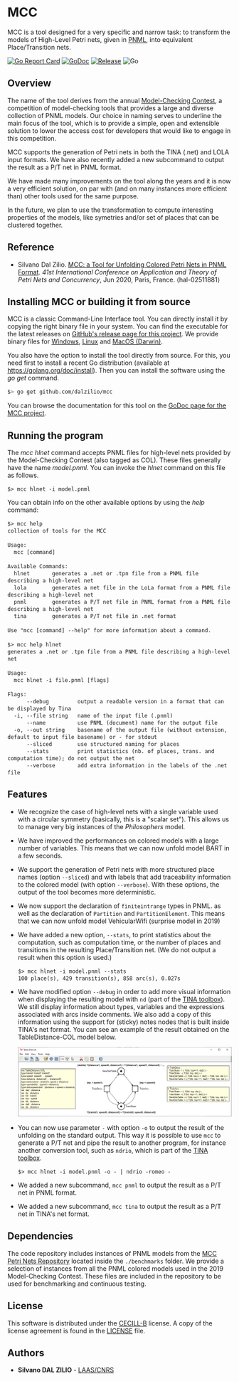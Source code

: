 # MCC

MCC is a tool designed for a very specific and narrow task: to transform the
models of High-Level Petri nets, given in [PNML](http://www.pnml.org/), into
equivalent Place/Transition nets.

[![Go Report Card](https://goreportcard.com/badge/github.com/dalzilio/mcc)](https://goreportcard.com/report/github.com/dalzilio/mcc)
[![GoDoc](https://godoc.org/github.com/dalzilio/mcc?status.svg)](https://godoc.org/github.com/dalzilio/mcc)
[![Release](https://img.shields.io/github/v/release/dalzilio/mcc)](https://github.com/dalzilio/mcc/releases)
![Go](https://github.com/dalzilio/mcc/workflows/Go/badge.svg)

## Overview

The name of the tool derives from the annual [Model-Checking
Contest](https://mcc.lip6.fr/), a competition of model-checking tools that
provides a large and diverse collection of PNML models. Our choice in naming
serves to underline the main focus of the tool, which is to provide a simple,
open and extensible solution to lower the access cost for developers that would
like to engage in this competition.

MCC supports the generation of Petri nets in both the TINA (.net) and LOLA input
formats. We have also recently added a new subcommand to output the result as a
P/T net in PNML format.

We have made many improvements on the tool along the years and it is now a very
efficient solution, on par with (and on many instances more efficient than)
other tools used for the same purpose.

In the future, we plan to use the transformation to compute interesting
properties of the models, like symetries and/or set of places that can be
clustered together.

## Reference

* Silvano Dal Zilio. [MCC: a Tool for Unfolding Colored Petri Nets in PNML
  Format](https://hal.laas.fr/hal-02511881). _41st International Conference on
  Application and Theory of Petri Nets and Concurrency_, Jun 2020, Paris,
  France. ⟨hal-02511881⟩

## Installing MCC or building it from source

MCC is a classic Command-Line Interface tool. You can directly install it by
copying the right binary file in your system. You can find the executable for
the latest releases on [GitHub's release page for this
project](https://github.com/dalzilio/mcc/releases). We provide binary files for
[Windows](https://github.com/dalzilio/mcc/releases/download/v1.5.0/mcc.exe),
[Linux](https://github.com/dalzilio/mcc/releases/download/v1.5.0/mcc-linux) and
[MacOS (Darwin)](https://github.com/dalzilio/mcc/releases/download/v1.5.0/mcc-darwin).

You also have the option to install the tool directly from source. For this, you
need first to install a recent Go distribution (available at
<https://golang.org/doc/install>). Then you can install the software using the
*go get* command.

```bash
$> go get github.com/dalzilio/mcc
```

You can browse the documentation for this tool on the [GoDoc page for the MCC
project](https://godoc.org/github.com/dalzilio/mcc).

## Running the program

The *mcc hlnet* command accepts PNML files for high-level nets provided by the
Model-Checking Contest (also tagged as COL). These files generally have the name
*model.pnml*. You can invoke the *hlnet* command on this file as follows.

```text
$> mcc hlnet -i model.pnml
```

You can obtain info on the other available options by using the *help* command:

```text
$> mcc help
collection of tools for the MCC

Usage:
  mcc [command]

Available Commands:
  hlnet       generates a .net or .tpn file from a PNML file describing a high-level net
  lola        generates a net file in the LoLa format from a PNML file describing a high-level net
  pnml        generates a P/T net file in PNML format from a PNML file describing a high-level net
  tina        generates a P/T net file in .net format

Use "mcc [command] --help" for more information about a command.

$> mcc help hlnet
generates a .net or .tpn file from a PNML file describing a high-level net

Usage:
  mcc hlnet -i file.pnml [flags]

Flags:
      --debug         output a readable version in a format that can be displayed by Tina
  -i, --file string   name of the input file (.pnml)
      --name          use PNML (document) name for the output file
  -o, --out string    basename of the output file (without extension, default to input file basename) or - for stdout
      --sliced        use structured naming for places
      --stats         print statistics (nb. of places, trans. and computation time); do not output the net
      --verbose       add extra information in the labels of the .net file
```

## Features

* We recognize the case of high-level nets with a single variable used with a
  circular symmetry (basically, this is a "scalar set"). This allows us to
  manage very big instances of the *Philosophers* model.

* We have improved the performances on colored models with a large number of
  variables. This means that we can now unfold model BART in a few seconds.

* We support the generation of Petri nets with more structured place names
  (option ```--sliced```) and with labels that add traceability information to
  the colored model (with option ```--verbose```). With these options, the output
  of the tool becomes more deterministic.

* We now support the declaration of ```finiteintrange``` types in PNML. as well
  as the declaration of ```Partition``` and ```PartitionElement```. This means
  that we can now unfold model VehicularWifi (surprise model in 2019)

* We have added a new option, ```--stats```, to print statistics about the
  computation, such as computation time, or the number of places and transitions
  in the resulting Place/Transition net. (We do not output a result when this
  option is used.)

  ```text
  $> mcc hlnet -i model.pnml --stats
  100 place(s), 429 transition(s), 858 arc(s), 0.027s
  ```
  
* We have modified option ```--debug``` in order to add more visual information
  when displaying the resulting model with ```nd``` (part of the [TINA
  toolbox](http://projects.laas.fr/tina/home.php)). We still display information
  about types, variables and the expressions associated with arcs inside
  comments. We also add a copy of this information using the support for
  (sticky) notes nodes that is built inside TINA's net format. You can see an
  example of the result obtained on the TableDistance-COL model below.
  
  ![TableDistance-COL model in nd](./docs/nd.png)

* You can now use parameter ```-``` with option ```-o``` to output the result of
  the unfolding on the standard output. This way it is possible to use ```mcc```
  to generate a P/T net and pipe the result to another program, for instance another
  conversion tool, such as ```ndrio```, which is part of the [TINA
  toolbox](http://projects.laas.fr/tina/home.php).

  ```text
  $> mcc hlnet -i model.pnml -o - | ndrio -romeo -
  ```

* We added a new subcommand, ```mcc pnml``` to output the result as a P/T net in
  PNML format.

* We added a new subcommand, ```mcc tina``` to output the result as a P/T net in
  TINA's net format.

## Dependencies

The code repository includes instances of PNML models from the [MCC Petri Nets
Repository](https://pnrepository.lip6.fr/) located inside the ```./benchmarks```
folder. We provide a selection of instances from all the PNML colored models
used in the 2019 Model-Checking Contest. These files are included in the
repository to be used for benchmarking and continuous testing.

## License

This software is distributed under the [CECILL-B](http://www.cecill.info)
license. A copy of the license agreement is found in the [LICENSE](./LICENSE)
file.

## Authors

* **Silvano DAL ZILIO** -  [LAAS/CNRS](https://www.laas.fr/)
